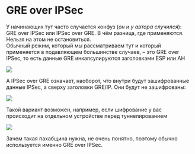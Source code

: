 # GRE over IPSec

У начинающих тут часто случается конфуз \(_он и у автора случился_\): GRE over IPSec или IPSec over GRE. В чём разница, где применяются. Нельзя на этом не остановиться.  
Обычный режим, который мы рассматриваем тут и который применяется в подавляющем большинстве случаев, – это GRE over IPSec, то есть данные GRE инкапсулируются заголовками ESP или AH

![](http://img-fotki.yandex.ru/get/4136/83739833.24/0_ac120_38239cd3_XL.jpg)

А IPSec over GRE означает, наоборот, что внутри будут зашифрованные данные IPSec, а сверху заголовки GRE/IP. Они будут не зашифрованы:

![](http://img-fotki.yandex.ru/get/4134/83739833.24/0_ac122_7c031dee_XL.jpg)

Такой вариант возможен, например, если шифрование у вас происходит на отдельном устройстве перед туннелированием

![](http://img-fotki.yandex.ru/get/5641/83739833.24/0_ac121_d8dc78dd_XL.jpg)

Зачем такая пахабщина нужна, не очень понятно, поэтому обычно используется именно GRE over IPSec.